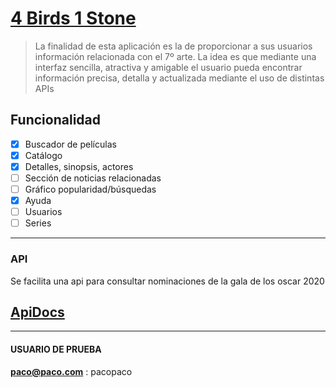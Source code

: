 # [4 Birds 1 Stone](https://4birds.netlify.com/)

> La finalidad de esta aplicación es la de proporcionar
> a sus usuarios información relacionada con el 7º arte.
> La idea es que mediante una interfaz sencilla, atractiva
> y amigable el usuario pueda encontrar información precisa,
> detalla y actualizada mediante el uso de distintas APIs

## Funcionalidad

- [x] Buscador de películas
- [x] Catálogo
- [x] Detalles, sinopsis, actores
- [ ] Sección de noticias relacionadas
- [ ] Gráfico popularidad/búsquedas
- [x] Ayuda
- [ ] Usuarios
- [ ] Series

---

### API

Se facilita una api para consultar nominaciones de la gala de los oscar 2020

## [ApiDocs](https://api4birds.herokuapp.com/api-docs/)

---

#### USUARIO DE PRUEBA

**paco@paco.com** : pacopaco
